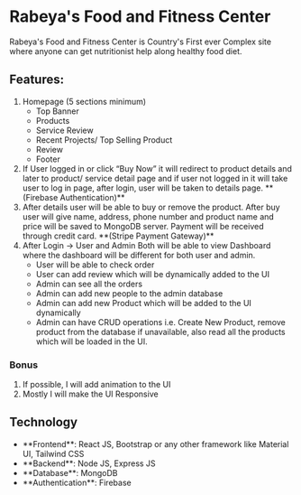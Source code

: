 # Rabeya's Food and Fitness Center

Rabeya's Food and Fitness Center is Country's First ever Complex site where anyone can get nutritionist help along healthy food diet.

## Features:

<ol>
      <li>Homepage (5 sections minimum)
            <ul>
                  <li>Top Banner</li>
                  <li>Products</li>
                  <li>Service Review</li>
                  <li>Recent Projects/ Top Selling Product</li>
                  <li>Review</li>
                  <li>Footer</li>
            </ul>
      </li>
      <li>
            If User logged in or click “Buy Now” it will redirect to product details and later to product/ service detail page and if user not logged in it will take user to log in page, after login, user will be taken to details page. **(Firebase Authentication)**
      </li>
      <li>
            After details user will be able to buy or remove the product. After buy user will give name, address, phone number and product name and price will be saved to MongoDB server. Payment will be received through credit card. **(Stripe Payment Gateway)**
      </li>
      <li>
            After Login -> User and Admin Both will be able to view Dashboard where the dashboard will be different for both user and admin.
            <ul>
                  <li>
                        User will be able to check order
                  </li>
                   <li>
                        User can add review which will be dynamically added to the UI
                  </li>
                   <li>
                        Admin can see all the orders
                  </li>
                   <li>
                        Admin can add new people to the admin database
                  </li>
                   <li>
                        Admin can add new Product which will be added to the UI dynamically
                  </li>
                   <li>
                        Admin can have CRUD operations i.e. Create New Product, remove product from the database if unavailable, also read all the products which will be loaded in the UI.
                  </li>
            </ul>
      </li>
</ol>

### Bonus

<ol>
      <li>If possible, I will add animation to the UI</li>
      <li>Mostly I will make the UI Responsive</li>
</ol>

## Technology

<ul>
      <li>**Frontend**: React JS, Bootstrap or any other framework like Material UI, Tailwind CSS</li>
      <li>**Backend**: Node JS, Express JS</li>
      <li>**Database**: MongoDB</li>
      <li>**Authentication**: Firebase</li>
</ul>